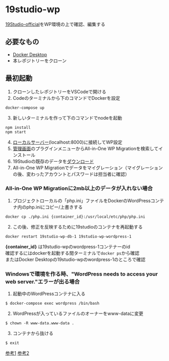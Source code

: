 # 19studio-wp
[19Studio-official](https://github.com/Romantist-inc/19studio-official/)をWP環境の上で確認、編集する


## 必要なもの
- [Docker Desktop](https://www.docker.com/products/docker-desktop/)
- 本レポジトリーをクローン

## 最初起動
1. クローンしたレポジトリーをVSCodeで開ける
2. Codeのターミナルから下のコマンドでDockerを設定
```
docker-compose up
```
3. 新しいターミナルを作って下のコマンドでnodeを起動
```
npm install
npm start
```
4. [ローカルサーバー](http://localhost:8000)(localhost:8000)に接続してWP設定
5. [管理画面](http://localhost:8000/wp-admin/)のプラグインメニューからAll-in-One WP Migrationを検索してインストール
6. 19Studioの既存のデータを[ダウンロード](https://app.box.com/folder/245608103169)
7. All-in-One WP Migrationでデータをマイグレーション（マイグレーションの後、変わったアカウントとパスワードは担当者に確認）

### All-in-One WP Migrationに2mb以上のデータが入れない場合
1. プロジェクトローカルの「php.ini」ファイルをDockerのWordPressコンテナ内のphp.iniにコピー/上書きする 
  ```
  docker cp ./php.ini {container_id}:/usr/local/etc/php/php.ini  
  ```
2. この後、修正を反映するために19studioのコンテナを再起動する
  ```
  docker restart 19studio-wp-db-1 19studio-wp-wordpress-1    
  ```

  **{container_id}** は19studio-wpのwordpress-1コンテナーのid     
  確認するにはdockerを起動する間ターミナルで`docker ps`から確認     
  またはDocker Desktopの19studio-wpのwordpress-1のところで確認     

### Windowsで環境を作る時、"WordPress needs to access your web server."エラーが出る場合
1. 起動中のWordPressコンテナに入る
  ```
  $ docker-compose exec wordpress /bin/bash
  ```
2. WordPressが入っているファイルのオーナーをwww-dataに変更
  ```
  $ chown -R www-data.www-data .
  ```
3. コンテナから抜ける
  ```
  $ exit
  ```
[参考1](https://cfautog.tokyo/2023/01/05/docker-wordpress-ftp-chown/#toc4)
[参考2](https://qiita.com/naritomo08/items/226ef6fb1c9368131b20)
